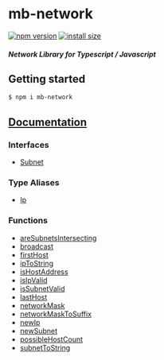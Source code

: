 # mb-network

[![npm version](https://img.shields.io/badge/npm-v2.0.0-orange)](https://www.npmjs.org/package/mb-network)
[![install size](https://packagephobia.com/badge?p=mb-network)](https://packagephobia.com/result?p=mb-network)

#### *Network Library for Typescript / Javascript*

## Getting started
```bash
$ npm i mb-network
```

## [Documentation](docs/README.md)


### Interfaces

- [Subnet](docs/interfaces/Subnet.md)

### Type Aliases

- [Ip](docs/type-aliases/Ip.md)

### Functions

- [areSubnetsIntersecting](docs/functions/areSubnetsIntersecting.md)
- [broadcast](docs/functions/broadcast.md)
- [firstHost](docs/functions/firstHost.md)
- [ipToString](docs/functions/ipToString.md)
- [isHostAddress](docs/functions/isHostAddress.md)
- [isIpValid](docs/functions/isIpValid.md)
- [isSubnetValid](docs/functions/isSubnetValid.md)
- [lastHost](docs/functions/lastHost.md)
- [networkMask](docs/functions/networkMask.md)
- [networkMaskToSuffix](docs/functions/networkMaskToSuffix.md)
- [newIp](docs/functions/newIp.md)
- [newSubnet](docs/functions/newSubnet.md)
- [possibleHostCount](docs/functions/possibleHostCount.md)
- [subnetToString](docs/functions/subnetToString.md)